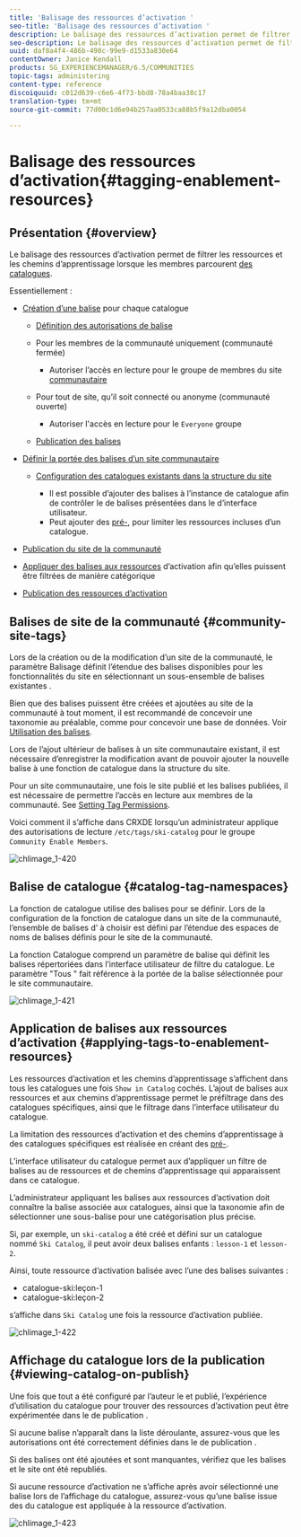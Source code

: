 ```yaml
---
title: 'Balisage des ressources d’activation '
seo-title: 'Balisage des ressources d’activation '
description: Le balisage des ressources d’activation permet de filtrer les ressources et les chemins d’apprentissage lorsque les membres parcourent les catalogues.
seo-description: Le balisage des ressources d’activation permet de filtrer les ressources et les chemins d’apprentissage lorsque les membres parcourent les catalogues.
uuid: daf8a4f4-486b-498c-99e9-d1533a830e64
contentOwner: Janice Kendall
products: SG_EXPERIENCEMANAGER/6.5/COMMUNITIES
topic-tags: administering
content-type: reference
discoiquuid: c012d639-c6e6-4f73-bbd8-78a4baa38c17
translation-type: tm+mt
source-git-commit: 77d00c1d6e94b257aa0533ca88b5f9a12dba0054

---
```



# Balisage des ressources d’activation{#tagging-enablement-resources} 

## Présentation {#overview}

Le balisage des ressources d’activation permet de filtrer les ressources et les chemins d’apprentissage lorsque les membres parcourent [des catalogues](functions.md#catalog-function).

Essentiellement :

* [Création d’une balise](../../help/sites-administering/tags.md#creating-a-namespace) pour chaque catalogue

   * [Définition des autorisations de balise](../../help/sites-administering/tags.md#setting-tag-permissions)
   * Pour les membres de la communauté uniquement (communauté fermée)

      * Autoriser l’accès en lecture pour le groupe de membres du site [communautaire](users.md#publish-group-roles)
   * Pour tout de site, qu’il soit connecté ou anonyme (communauté ouverte)

      * Autoriser l&#39;accès en lecture pour le `Everyone` groupe
   * [Publication des balises](../../help/sites-administering/tags.md#publishing-tags)



* [Définir la portée des balises d’un site communautaire](sites-console.md#tagging)

   * [Configuration des catalogues existants dans la structure du site](functions.md#catalog-function)

      * Il est possible d’ajouter des balises à l’instance de catalogue afin de contrôler le de balises présentées dans le d’interface utilisateur.
      * Peut ajouter des [pré-](catalog-developer-essentials.md#pre-filters), pour limiter les ressources incluses d’un catalogue.

* [Publication du site de la communauté](sites-console.md#publishing-the-site)
* [Appliquer des balises aux ressources](resources.md#create-a-resource) d’activation afin qu’elles puissent être filtrées de manière catégorique
* [Publication des ressources d’activation](resources.md#publish)

## Balises de site de la communauté {#community-site-tags}

Lors de la création ou de la modification d’un site de la communauté, le paramètre [](sites-console.md#tagging) Balisage définit l’étendue des balises disponibles pour les fonctionnalités du site en sélectionnant un sous-ensemble de balises existantes  .

Bien que des balises puissent être créées et ajoutées au site de la communauté à tout moment, il est recommandé de concevoir une taxonomie au préalable, comme pour concevoir une base de données. Voir [Utilisation des balises](../../help/sites-authoring/tags.md).

Lors de l’ajout ultérieur de balises à un site communautaire existant, il est nécessaire d’enregistrer la modification avant de pouvoir ajouter la nouvelle balise à une fonction de catalogue dans la structure du site.

Pour un site communautaire, une fois le site publié et les balises publiées, il est nécessaire de permettre l’accès en lecture aux membres de la communauté. See [Setting Tag Permissions](../../help/sites-administering/tags.md#setting-tag-permissions).

Voici comment il s’affiche dans CRXDE lorsqu’un administrateur applique des autorisations de lecture `/etc/tags/ski-catalog` pour le groupe `Community Enable Members`.

![chlimage_1-420](assets/chlimage_1-420.png)

## Balise de catalogue  {#catalog-tag-namespaces}

La fonction de catalogue utilise des balises pour se définir. Lors de la configuration de la fonction de catalogue dans un site de la communauté, l’ensemble de balises  d’ à choisir est défini par l’étendue des espaces de noms de balises définis pour le site de la communauté.

La fonction Catalogue comprend un paramètre de balise qui définit les balises répertoriées dans l’interface utilisateur de filtre du catalogue. Le paramètre &quot;Tous  &quot; fait référence à la portée de la balise  sélectionnée pour le site communautaire.

![chlimage_1-421](assets/chlimage_1-421.png)

## Application de balises aux ressources d’activation {#applying-tags-to-enablement-resources}

Les ressources d’activation et les chemins d’apprentissage s’affichent dans tous les catalogues une fois `Show in Catalog` cochés. L’ajout de balises aux ressources et aux chemins d’apprentissage permet le préfiltrage dans des catalogues spécifiques, ainsi que le filtrage dans l’interface utilisateur du catalogue.

La limitation des ressources d’activation et des chemins d’apprentissage à des catalogues spécifiques est réalisée en créant des [pré-](catalog-developer-essentials.md#pre-filters).

L’interface utilisateur du catalogue permet aux d’appliquer un filtre de balises au de ressources et de chemins d’apprentissage qui apparaissent dans ce catalogue.

L’administrateur appliquant les balises aux ressources d’activation doit connaître la balise   associée aux catalogues, ainsi que la taxonomie afin de sélectionner une sous-balise pour une catégorisation plus précise.

Si, par exemple, un `ski-catalog` a été créé et défini sur un catalogue nommé `Ski Catalog`, il peut avoir deux balises enfants : `lesson-1` et `lesson-2`.

Ainsi, toute ressource d’activation balisée avec l’une des balises suivantes :

* catalogue-ski:leçon-1
* catalogue-ski:leçon-2

s’affiche dans `Ski Catalog` une fois la ressource d’activation publiée.

![chlimage_1-422](assets/chlimage_1-422.png)

## Affichage du catalogue lors de la publication {#viewing-catalog-on-publish}

Une fois que tout a été configuré par l’auteur  le  et publié, l’expérience d’utilisation du catalogue pour trouver des ressources d’activation peut être expérimentée dans le de publication .

Si aucune balise   n’apparaît dans la liste déroulante, assurez-vous que les autorisations ont été correctement définies dans le de publication .

Si des balises   ont été ajoutées et sont manquantes, vérifiez que les balises et le site ont été republiés.

Si aucune ressource d’activation ne s’affiche après avoir sélectionné une balise lors de l’affichage du catalogue, assurez-vous qu’une balise issue des  du catalogue est appliquée à la ressource d’activation.

![chlimage_1-423](assets/chlimage_1-423.png)

